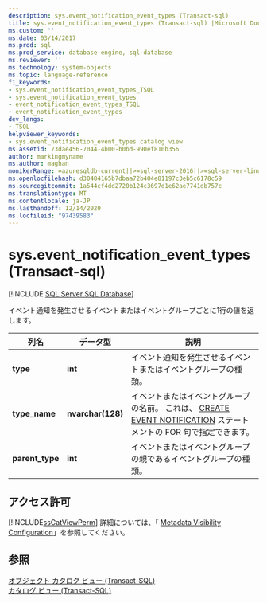 ```yaml
---
description: sys.event_notification_event_types (Transact-sql)
title: sys.event_notification_event_types (Transact-sql) |Microsoft Docs
ms.custom: ''
ms.date: 03/14/2017
ms.prod: sql
ms.prod_service: database-engine, sql-database
ms.reviewer: ''
ms.technology: system-objects
ms.topic: language-reference
f1_keywords:
- sys.event_notification_event_types_TSQL
- sys.event_notification_event_types
- event_notification_event_types_TSQL
- event_notification_event_types
dev_langs:
- TSQL
helpviewer_keywords:
- sys.event_notification_event_types catalog view
ms.assetid: 73dae456-7044-4b00-b0bd-990ef810b356
author: markingmyname
ms.author: maghan
monikerRange: =azuresqldb-current||>=sql-server-2016||>=sql-server-linux-2017||=azuresqldb-mi-current
ms.openlocfilehash: d30484165b7dbaa72b404e81197c3eb5c6178c59
ms.sourcegitcommit: 1a544cf4dd2720b124c3697d1e62ae7741db757c
ms.translationtype: MT
ms.contentlocale: ja-JP
ms.lasthandoff: 12/14/2020
ms.locfileid: "97439583"
---
```

# <a name="sysevent_notification_event_types-transact-sql"></a>sys.event_notification_event_types (Transact-sql)
[!INCLUDE [SQL Server SQL Database](../../includes/applies-to-version/sql-asdb.md)]

  イベント通知を発生させるイベントまたはイベントグループごとに1行の値を返します。  
  
|列名|データ型|説明|  
|-----------------|---------------|-----------------|  
|**type**|**int**|イベント通知を発生させるイベントまたはイベントグループの種類。|  
|**type_name**|**nvarchar(128)**|イベントまたはイベントグループの名前。 これは、 [CREATE EVENT NOTIFICATION](../../t-sql/statements/create-event-notification-transact-sql.md) ステートメントの FOR 句で指定できます。|  
|**parent_type**|**int**|イベントまたはイベントグループの親であるイベントグループの種類。|  
  
## <a name="permissions"></a>アクセス許可  
 [!INCLUDE[ssCatViewPerm](../../includes/sscatviewperm-md.md)] 詳細については、「 [Metadata Visibility Configuration](../../relational-databases/security/metadata-visibility-configuration.md)」を参照してください。  
  
## <a name="see-also"></a>参照  
 [オブジェクト カタログ ビュー &#40;Transact-SQL&#41;](../../relational-databases/system-catalog-views/object-catalog-views-transact-sql.md)   
 [カタログ ビュー &#40;Transact-SQL&#41;](../../relational-databases/system-catalog-views/catalog-views-transact-sql.md)  
  
  
